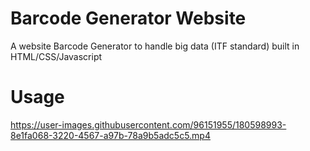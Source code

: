 # Barcode Generator Website
A website Barcode Generator to handle big data (ITF standard) built in HTML/CSS/Javascript

# Usage

https://user-images.githubusercontent.com/96151955/180598993-8e1fa068-3220-4567-a97b-78a9b5adc5c5.mp4

